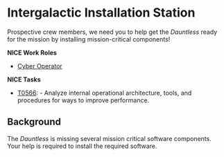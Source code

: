 # Intergalactic Installation Station

Prospective crew members, we need you to help get the _Dauntless_ ready for the mission by installing mission-critical components!

**NICE Work Roles**
- [Cyber Operator](https://niccs.cisa.gov/workforce-development/nice-framework/workroles?name=Cyber+Operator&id=All)
 
**NICE Tasks**
- [T0566](https://niccs.cisa.gov/workforce-development/nice-framework/tasks?id=T0566&description=All): - Analyze internal operational architecture, tools, and procedures for ways to improve performance.

## Background

The _Dauntless_ is missing several mission critical software components. Your help is required to install the required software. 

